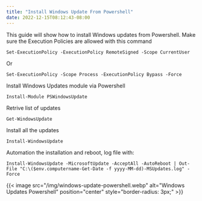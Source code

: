 ```yaml
---
title: "Install Windows Update From Powershell"
date: 2022-12-15T08:12:43-08:00
---
```


This guide will show how to install Windows updates from Powershell.
Make sure the Execution Policies are allowed with this command

```
Set-ExecutionPolicy -ExecutionPolicy RemoteSigned -Scope CurrentUser
```

Or

```
Set-ExecutionPolicy -Scope Process -ExecutionPolicy Bypass -Force
```

Install Windows Updates module via Powershell

```
Install-Module PSWindowsUpdate
```

Retrive list of updates

```
Get-WindowsUpdate
```

Install all the updates

```
Install-WindowsUpdate
```

Automation the installation and reboot, log file with:

```
Install-WindowsUpdate -MicrosoftUpdate -AcceptAll -AutoReboot | Out-File "C:\($env.computername-Get-Date -f yyyy-MM-dd)-MSUpdates.log" -Force
```

{{< image src="/img/windows-update-powershell.webp" alt="Windows Updates Powershell" position="center" style="border-radius: 3px;" >}}
